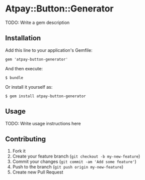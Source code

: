# Atpay::Button::Generator

TODO: Write a gem description

## Installation

Add this line to your application's Gemfile:

    gem 'atpay-button-generator'

And then execute:

    $ bundle

Or install it yourself as:

    $ gem install atpay-button-generator

## Usage

TODO: Write usage instructions here

## Contributing

1. Fork it
2. Create your feature branch (`git checkout -b my-new-feature`)
3. Commit your changes (`git commit -am 'Add some feature'`)
4. Push to the branch (`git push origin my-new-feature`)
5. Create new Pull Request
